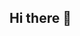 ## Hi there 👋

<!--
**Shrutie18/Shrutie18** is a ✨ _special_ ✨ repository because its `README.md` (this file) appears on your GitHub profile.

Here are some ideas to get you started:

- 🔭 I’m currently working on DevOPs
- 🌱 I’m currently learning DevOPs
- 👯 I’m looking to collaborate on ...
- 🤔 I’m looking for help with ...
- 💬 Ask me about ...
- 📫 How to reach me: shrutisatish9@gmail.com
- 😄 Pronouns: ...
- ⚡ Fun fact: ...
-->
